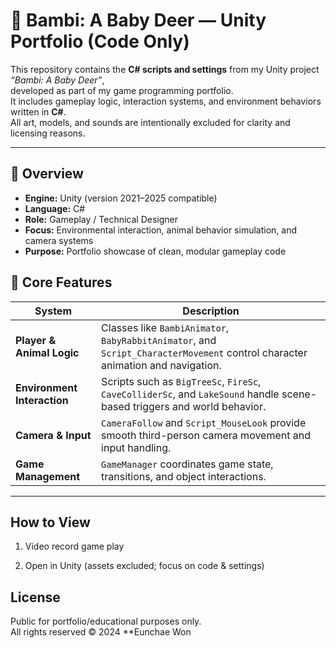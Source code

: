 # 🦌 Bambi: A Baby Deer — Unity Portfolio (Code Only)

This repository contains the **C# scripts and settings** from my Unity project *“Bambi: A Baby Deer”*,  
developed as part of my game programming portfolio.  
It includes gameplay logic, interaction systems, and environment behaviors written in **C#**.  
All art, models, and sounds are intentionally excluded for clarity and licensing reasons.

---

## 🧩 Overview
- **Engine:** Unity (version 2021–2025 compatible)
- **Language:** C#
- **Role:** Gameplay / Technical Designer
- **Focus:** Environmental interaction, animal behavior simulation, and camera systems
- **Purpose:** Portfolio showcase of clean, modular gameplay code


## 🧠 Core Features
| System | Description |
|--------|--------------|
| **Player & Animal Logic** | Classes like `BambiAnimator`, `BabyRabbitAnimator`, and `Script_CharacterMovement` control character animation and navigation. |
| **Environment Interaction** | Scripts such as `BigTreeSc`, `FireSc`, `CaveColliderSc`, and `LakeSound` handle scene-based triggers and world behavior. |
| **Camera & Input** | `CameraFollow` and `Script_MouseLook` provide smooth third-person camera movement and input handling. |
| **Game Management** | `GameManager` coordinates game state, transitions, and object interactions. |

---

## How to View
1) Video record game play


2) Open in Unity (assets excluded; focus on code & settings)

## License
Public for portfolio/educational purposes only.  
All rights reserved © 2024 **Eunchae Won